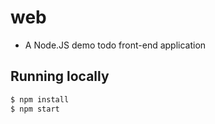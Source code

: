 # web
* A Node.JS demo todo front-end application

## Running locally

```bash
$ npm install
$ npm start
```
